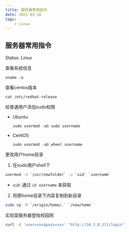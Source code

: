```yaml
---
title: 服务器常用指令
date: 2021-03-16
tags:
    - Linux
---
```


## 服务器常用指令

Status: Linux

查看系统信息

`uname -a`

查看centos版本

`cat /etc/redhat-release`

<!-- more -->

给普通用户添加sudo权限

- Ubuntu

  `sudo usermod -aG sudo username`

- CentOS

  `sudo usermod -aG wheel username`

更改用户home目录

1. 在sudo用户shell下

```bash
usermod -d `/usr/newfolder` -u `uid` `username`
```

- `uid`: 通过 `id username` 来获取

2. 将原home目录下内容复制到新目录

```bash
sudo cp -R `/origin/home/.` `/new/home`
```

实验室服务器登陆校园网

```bash
curl -d 'user=xxx&pass=xxx' "http://10.3.8.211/login"
```